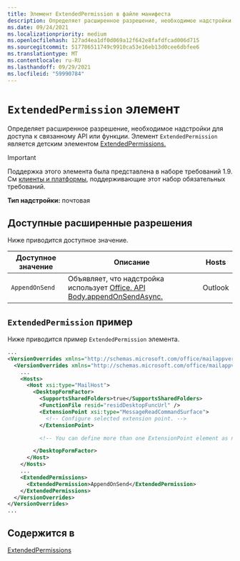 ```yaml
---
title: Элемент ExtendedPermission в файле манифеста
description: Определяет расширенное разрешение, необходимое надстройки для доступа к связанному API или функции.
ms.date: 09/24/2021
ms.localizationpriority: medium
ms.openlocfilehash: 127ad4ea1df0d069a12f642e8fafdfcad006d715
ms.sourcegitcommit: 517786511749c9910ca53e16eb13d0cee6dbfee6
ms.translationtype: MT
ms.contentlocale: ru-RU
ms.lasthandoff: 09/29/2021
ms.locfileid: "59990784"
---
```

# <a name="extendedpermission-element"></a>`ExtendedPermission` элемент

Определяет расширенное разрешение, необходимое надстройки для доступа к связанному API или функции. Элемент `ExtendedPermission` является детским элементом [ExtendedPermissions.](extendedpermissions.md)

> [!IMPORTANT]
> Поддержка этого элемента была представлена в наборе требований 1.9. См [клиенты и платформы](../../reference/requirement-sets/outlook-api-requirement-sets.md#requirement-sets-supported-by-exchange-servers-and-outlook-clients), поддерживающие этот набор обязательных требований.

**Тип надстройки:** почтовая

## <a name="available-extended-permissions"></a>Доступные расширенные разрешения

Ниже приводится доступное значение.

|Доступное значение|Описание|Hosts|
|---|---|---|
|`AppendOnSend`|Объявляет, что надстройка использует [Office. API Body.appendOnSendAsync.](/javascript/api/outlook/office.body?view=outlook-js-preview&preserve-view=true#appendOnSendAsync_data__options__callback_)|Outlook|

## <a name="extendedpermission-example"></a>`ExtendedPermission` пример

Ниже приводится пример `ExtendedPermission` элемента.

```XML
...
<VersionOverrides xmlns="http://schemas.microsoft.com/office/mailappversionoverrides" xsi:type="VersionOverridesV1_0">
  <VersionOverrides xmlns="http://schemas.microsoft.com/office/mailappversionoverrides/1.1" xsi:type="VersionOverridesV1_1">
    ...
    <Hosts>
      <Host xsi:type="MailHost">
        <DesktopFormFactor>
          <SupportsSharedFolders>true</SupportsSharedFolders>
          <FunctionFile resid="residDesktopFuncUrl" />
          <ExtensionPoint xsi:type="MessageReadCommandSurface">
            <!-- Configure selected extension point. -->
          </ExtensionPoint>

          <!-- You can define more than one ExtensionPoint element as needed. -->

        </DesktopFormFactor>
      </Host>
    </Hosts>
    ...
    <ExtendedPermissions>
      <ExtendedPermission>AppendOnSend</ExtendedPermission>
    </ExtendedPermissions>
  </VersionOverrides>
</VersionOverrides>
...
```

## <a name="contained-in"></a>Содержится в

[ExtendedPermissions](extendedpermissions.md)

